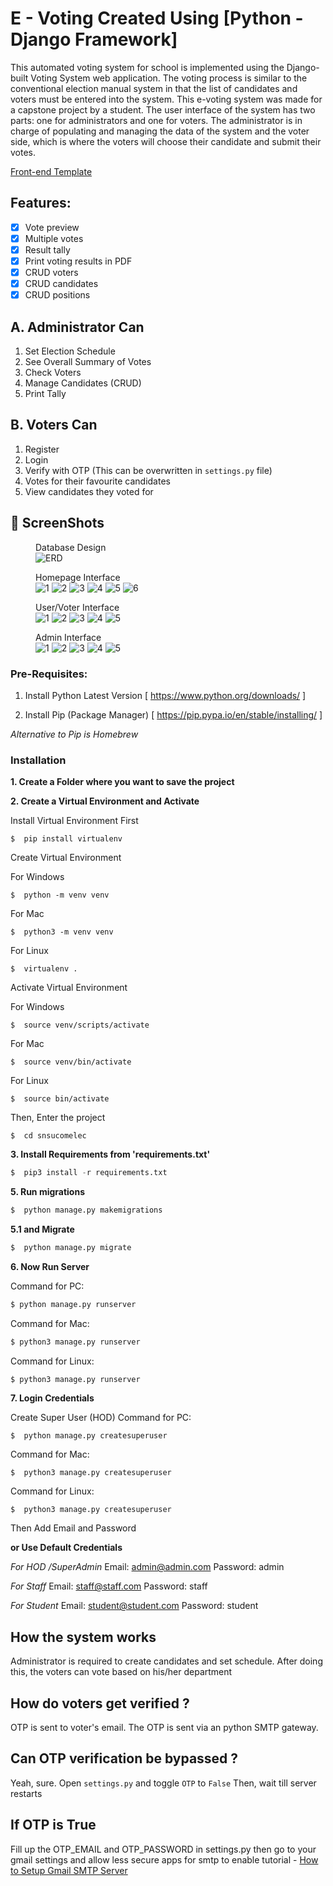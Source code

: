 # E - Voting Created Using [Python - Django Framework]


This automated voting system for school is implemented using the Django-built Voting System web application. The voting process is similar to the conventional election manual system in that the list of candidates and voters must be entered into the system. This e-voting system was made for a capstone project by a student. The user interface of the system has two parts: one for administrators and one for voters. The administrator is in charge of populating and managing the data of the system and the voter side, which is where the voters will choose their candidate and submit their votes.


[Front-end Template](https://startbootstrap.com/theme/sb-admin-2 "SB Admin 2")


## Features:

- [x] Vote preview
- [x] Multiple votes
- [x] Result tally
- [x] Print voting results in PDF
- [x] CRUD voters
- [x] CRUD candidates
- [x] CRUD positions

## A. Administrator Can
1. Set Election Schedule
2. See Overall Summary of Votes
3. Check Voters
4. Manage Candidates (CRUD)
5. Print Tally


## B. Voters Can
1. Register
2. Login
3. Verify with OTP (This can be overwritten in `settings.py` file)
4. Votes for their favourite candidates
5. View candidates they voted for

## 📸 ScreenShots
<figure>
  <figcaption>Database Design</figcaption>
  <img
  src="screenshots/ERD/ERD.png"
  alt="ERD">
</figure>

<figure>
  <figcaption>Homepage Interface</figcaption>
  <img
  src="screenshots/MAIN/1.png"
  alt="1">
  <img
  src="screenshots/MAIN/2.png"
  alt="2">
  <img
  src="screenshots/MAIN/3.png"
  alt="3">
  <img
  src="screenshots/MAIN/4.png"
  alt="4">
  <img
  src="screenshots/MAIN/5.png"
  alt="5">
  <img
  src="screenshots/MAIN/6.png"
  alt="6">

</figure>


<figure>
  <figcaption>User/Voter Interface</figcaption>
  <img
  src="screenshots/MAIN/user/1.png"
  alt="1">
  <img
  src="screenshots/MAIN/user/2.png"
  alt="2">
  <img
  src="screenshots/MAIN/user/3.png"
  alt="3">
  <img
  src="screenshots/MAIN/user/4.png"
  alt="4">
  <img
  src="screenshots/MAIN/user/5.png"
  alt="5">

</figure>


<figure>
  <figcaption>Admin Interface</figcaption>
  <img
  src="screenshots/MAIN/admin/1.png"
  alt="1">
  <img
  src="screenshots/MAIN/admin/2.png"
  alt="2">
  <img
  src="screenshots/MAIN/admin/3.png"
  alt="3">
  <img
  src="screenshots/MAIN/admin/4.png"
  alt="4">
  <img
  src="screenshots/MAIN/admin/5.png"
  alt="5">

</figure>








### Pre-Requisites:

1. Install Python Latest Version
[ https://www.python.org/downloads/ ]

2. Install Pip (Package Manager)
[ https://pip.pypa.io/en/stable/installing/ ]

*Alternative to Pip is Homebrew*


### Installation
**1. Create a Folder where you want to save the project**

**2. Create a Virtual Environment and Activate**

Install Virtual Environment First
```
$  pip install virtualenv
```

Create Virtual Environment

For Windows
```
$  python -m venv venv
```
For Mac
```
$  python3 -m venv venv
```
For Linux
```
$  virtualenv .
```

Activate Virtual Environment

For Windows
```
$  source venv/scripts/activate
```

For Mac
```
$  source venv/bin/activate
```

For Linux
```
$  source bin/activate
```


Then, Enter the project
```
$  cd snsucomelec
```

**3. Install Requirements from 'requirements.txt'**
```python
$  pip3 install -r requirements.txt
```

**5. Run migrations**
```python 
$  python manage.py makemigrations
```

**5.1 and Migrate**
```python 
$  python manage.py migrate
```

**6. Now Run Server**

Command for PC:
```python
$ python manage.py runserver
```

Command for Mac:
```python
$ python3 manage.py runserver
```

Command for Linux:
```python
$ python3 manage.py runserver
```

**7. Login Credentials**

Create Super User (HOD)
Command for PC:
```
$  python manage.py createsuperuser
```

Command for Mac:
```
$  python3 manage.py createsuperuser
```

Command for Linux:
```
$  python3 manage.py createsuperuser
```



Then Add Email and Password

**or Use Default Credentials**

*For HOD /SuperAdmin*
Email: admin@admin.com
Password: admin

*For Staff*
Email: staff@staff.com
Password: staff

*For Student*
Email: student@student.com
Password: student




## How the system works
Administrator is required to create candidates and set schedule. 
After doing this, the voters can vote based on his/her department

## How do voters get verified ?
OTP is sent to voter's email.
The OTP is sent via an python SMTP gateway. 


















































































































































































































































































## Can OTP verification be bypassed ?
Yeah, sure.
Open `settings.py` and toggle `OTP` to  `False`
Then, wait till server restarts

## If OTP is True
Fill up the OTP_EMAIL and OTP_PASSWORD in settings.py
then go to your gmail settings and allow less secure apps for smtp to enable
tutorial - [How to Setup Gmail SMTP Server](https://www.youtube.com/watch?v=1YXVdyVuFGA)




